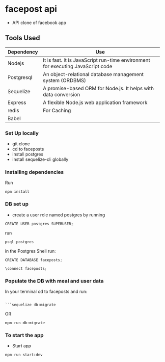 # facepost api
* API clone of facebook app

## Tools Used
| **Dependency** | **Use** |
|----------|-------|
|Nodejs|It is fast. It is JavaScript run-time environment for executing JavaScript code|
|Postgresql| An object-relational database management system (ORDBMS)|
|Sequelize|A promise-based ORM for Node.js. It helps with data conversion|
|Express| A flexible Node.js web application framework|
|redis| For Caching|
|Babel||

### Set Up locally
* git clone
* cd to faceposts
* install postgres
* install sequelize-cli globally

### Installing dependencies
Run
```
npm install
```

### DB set up
* create a user role named postgres by running
```
CREATE USER postgres SUPERUSER;
```

run
```
psql postgres
```

in the Postgres Shell run:
```
CREATE DATABASE faceposts;
```
```
\connect faceposts;
```

### Populate the DB with meal and user data
In your terminal cd to faceposts and run:
```

```sequelize db:migrate
```

OR

```
npm run db:migrate
```


### To start the app
* Start app
```
npm run start:dev
```